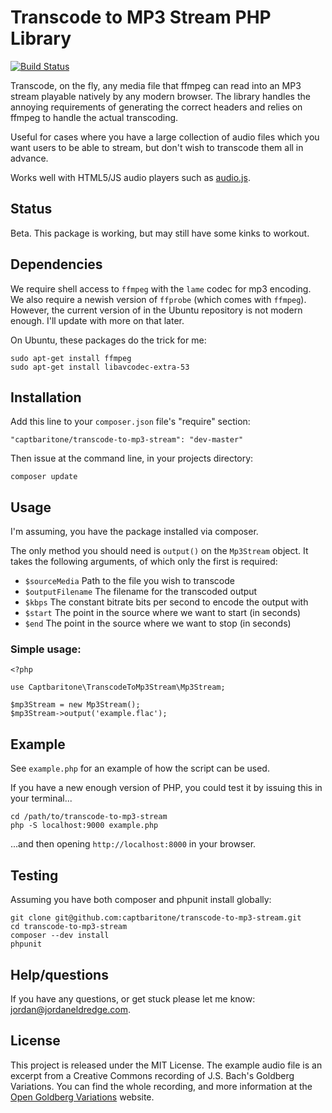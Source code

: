 # Transcode to MP3 Stream PHP Library

[![Build Status](https://travis-ci.org/captbaritone/transcode-to-mp3-stream.png?branch=master)](https://travis-ci.org/captbaritone/transcode-to-mp3-stream)

Transcode, on the fly, any media file that ffmpeg can read into an MP3 stream
playable natively by any modern browser. The library handles the annoying
requirements of generating the correct headers and relies on ffmpeg to handle
the actual transcoding.

Useful for cases where you have a large collection of audio files which you
want users to be able to stream, but don't wish to transcode them all in
advance.

Works well with HTML5/JS audio players such as
[audio.js](http://kolber.github.io/audiojs/).

## Status

Beta. This package is working, but may still have some kinks to workout.

## Dependencies

We require shell access to `ffmpeg` with the `lame` codec for mp3 encoding.
We also require a newish version of `ffprobe` (which comes with `ffmpeg`).
However, the current version of in the Ubuntu repository is not modern enough.
I'll update with more on that later.

On Ubuntu, these packages do the trick for me:

    sudo apt-get install ffmpeg
    sudo apt-get install libavcodec-extra-53

## Installation

Add this line to your `composer.json` file's "require" section:

    "captbaritone/transcode-to-mp3-stream": "dev-master"

Then issue at the command line, in your projects directory:

    composer update

## Usage

I'm assuming, you have the package installed via composer.

The only method you should need is `output()` on the `Mp3Stream` object. It
takes the following arguments, of which only the first is required:

- `$sourceMedia` Path to the file  you wish to transcode
- `$outputFilename` The filename for the transcoded output
- `$kbps` The constant bitrate bits per second to encode the output with
- `$start` The point in the source where we want to start (in seconds)
- `$end` The point in the source where we want to stop (in seconds)

### Simple usage:

    <?php

    use Captbaritone\TranscodeToMp3Stream\Mp3Stream;

    $mp3Stream = new Mp3Stream();
    $mp3Stream->output('example.flac');

## Example

See `example.php` for an example of how the script can be used.

If you have a new enough version of PHP, you could test it by issuing this in
your terminal...

    cd /path/to/transcode-to-mp3-stream
    php -S localhost:9000 example.php


...and then opening `http://localhost:8000` in your browser.

## Testing

Assuming you have both composer and phpunit install globally:

    git clone git@github.com:captbaritone/transcode-to-mp3-stream.git
    cd transcode-to-mp3-stream
    composer --dev install
    phpunit

## Help/questions

If you have any questions, or get stuck please let me know:
<jordan@jordaneldredge.com>.

## License

This project is released under the MIT License. The example audio file is an
excerpt from a Creative Commons recording of J.S. Bach's Goldberg Variations.
You can find the whole recording, and more information at the [Open Goldberg
Variations] website.

[Open Goldberg Variations]: http://www.opengoldbergvariations.org/

